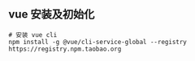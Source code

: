 ## vue 安装及初始化

```shell
# 安装 vue cli
npm install -g @vue/cli-service-global --registry https://registry.npm.taobao.org

```